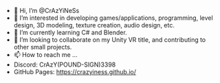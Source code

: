 - 👋 Hi, I’m @CrAzYiNeSs
- 👀 I’m interested in developing games/applications, programming, level design, 3D modeling, texture creation, audio design, etc.
- 🌱 I’m currently learning C# and Blender.
- 💞️ I’m looking to collaborate on my Unity VR title, and contributing to other small projects.
- 📫 How to reach me ...
- Discord: CrAzY(POUND-SIGN)3398
- GitHub Pages: https://crazyiness.github.io/

<!---
CrAzYiNeSs/CrAzYiNeSs is a ✨ special ✨ repository because its `README.md` (this file) appears on your GitHub profile.
You can click the Preview link to take a look at your changes.
--->
